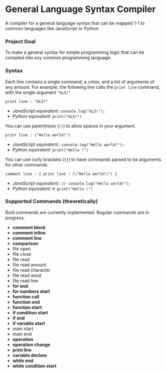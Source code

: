 # General Language Syntax Compiler
A compiler for a general language syntax that can be mapped 1-1 to common languages like JavaScript or Python

### Project Goal

To make a general syntax for simple programming logic that can be compiled into any common programming language.

### Syntax

Each line contains a single command, a colon, and a list of arguments of any amount. For example, the following line calls the `print line` command, with the single argument `"GLS!"`

    print line : "GLS!"
* *JavaScript equivalent:* `console.log("GLS!");`
* *Python equivalent*: `print("GLS!")`

You can use parenthesis (`()`) to allow spaces in your argument.

    print line : ("Hello world!")
* *JavaScript equivalent:*: `console.log("Hello world!");`
* *Python equivalent*: `print("Hello !")`

You can use curly brackets (`{}`) to have commands parsed to be arguments for other commands.

    comment line : { print line : (\"Hello world!\") }
* *JavaScript equivalent:*: `// console.log("Hello world!");`
* *Python equivalent*: `# print("Hello !")`

### Supported Commands (theoretically)

Bold commands are currently implemented. Regular commands are in progress.

* **comment block**
* **comment inline**
* **comment line**
* **comparison**
* file open
* file close
* file read 
* file read amount
* file read character
* file read word
* file read line
* **for end**
* **for numbers start**
* **function call**
* **function end**
* **function start**
* **if condition start**
* **if end**
* **if variable start**
* main start
* main end
* **operation**
* **operation change**
* **print line**
* **variable declare**
* **while end**
* **while condition start**
